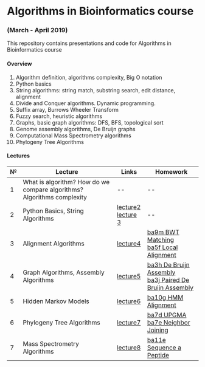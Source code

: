# Algorithms in Bioinformatics course 
### (March - April 2019)
This repository contains presentations and code for Algorithms in Bioinformatics course 

#### Overview
1. Algorithm definition, algorithms complexity, Big O notation
2. Python basics
3. String algorithms: string match, substring search, edit distance, alignment
4. Divide and Conquer algorithms. Dynamic programming.
5. Suffix array, Burrows Wheeler Transform
6. Fuzzy search, heuristic algorithms
7. Graphs, basic graph algorithms: DFS, BFS, topological sort
8. Genome assembly algorithms, De Bruijn graphs
9. Computational Mass Spectrometry algorithms
10. Phylogeny Tree Algorithms

#### Lectures

| № | Lecture       | Links  | Homework |
|---|--------------| ----- | -------- |
| 1 | What is algorithm? How do we compare algorithms? Algorithms complexity| -- | -- |
| 2 | Python Basics, String Algorithms     | [lecture2](https://github.com/mzueva/algorithms-in-bioinformatics-2019/tree/master/lecture2) <br> [lecture 3](https://github.com/mzueva/algorithms-in-bioinformatics-2019/tree/master/lecture3) | -- |
| 3 | Alignment Algorithms     | [lecture4](https://github.com/mzueva/algorithms-in-bioinformatics-2019/tree/master/lecture4)  | [ba9m BWT Matching](http://rosalind.info/problems/ba9m/) <br> [ba5f Local Alignment](http://rosalind.info/problems/ba5f/) |
| 4 | Graph Algorithms, Assembly Algorithms     | [lecture5](https://github.com/mzueva/algorithms-in-bioinformatics-2019/tree/master/lecture5)  | [ba3h De Bruijn Assembly](http://rosalind.info/problems/ba3h/) <br> [ba3j Paired De Bruijn Assembly](http://rosalind.info/problems/ba3j/) |
| 5 | Hidden Markov Models     | [lecture6](https://github.com/mzueva/algorithms-in-bioinformatics-2019/tree/master/lecture6)  | [ba10g HMM Alignment](http://rosalind.info/problems/ba10g/) |
| 6 | Phylogeny Tree Algorithms     | [lecture7](https://github.com/mzueva/algorithms-in-bioinformatics-2019/tree/master/lecture7)  | [ba7d UPGMA](http://rosalind.info/problems/ba7d/) <br> [ba7e Neighbor Joining](http://rosalind.info/problems/ba7e/) |
| 7 | Mass Spectrometry Algorithms     | [lecture8](https://github.com/mzueva/algorithms-in-bioinformatics-2019/tree/master/lecture8)  | [ba11e Sequence a Peptide](http://rosalind.info/problems/ba11e/) |
